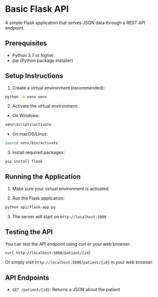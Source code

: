 # Basic Flask API

A simple Flask application that serves JSON data through a REST API endpoint.

## Prerequisites

- Python 3.7 or higher
- pip (Python package installer)

## Setup Instructions

1. Create a virtual environment (recommended):
```bash
python -m venv venv
```

2. Activate the virtual environment:
- On Windows:
```bash
venv\Scripts\activate
```
- On macOS/Linux:
```bash
source venv/bin/activate
```

3. Install required packages:
```bash
pip install flask
```

## Running the Application

1. Make sure your virtual environment is activated

2. Run the Flask application:
```bash
python api/flask-app.py
```

3. The server will start on `http://localhost:5000`

## Testing the API

You can test the API endpoint using curl or your web browser:

```bash
curl http://localhost:5000/patient/{id}
```

Or simply visit `http://localhost:5000/patient/{id}` in your web browser.

## API Endpoints

- `GET /patient/{id}`: Returns a JSON about the patient